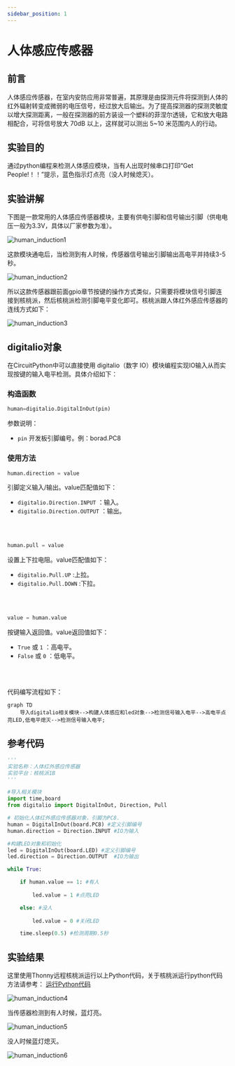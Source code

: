 ```yaml
---
sidebar_position: 1
---
```


# 人体感应传感器

## 前言
人体感应传感器，在室内安防应用非常普遍，其原理是由探测元件将探测到人体的红外辐射转变成微弱的电压信号，经过放大后输出。为了提高探测器的探测灵敏度以增大探测距离，一般在探测器的前方装设一个塑料的菲涅尔透镜，它和放大电路相配合，可将信号放大 70dB 以上，这样就可以测出 5~10 米范围内人的行动。

## 实验目的
通过python编程来检测人体感应模块，当有人出现时候串口打印“Get People!！！”提示，蓝色指示灯点亮（没人时候熄灭）。

## 实验讲解

下图是一款常用的人体感应传感器模块，主要有供电引脚和信号输出引脚（供电电压一般为3.3V，具体以厂家参数为准）。

![human_induction1](./img/human_induction/human_induction1.png) 

这款模块通电后，当检测到有人时候，传感器信号输出引脚输出高电平并持续3-5秒。

![human_induction2](./img/human_induction/human_induction2.png) 

所以这款传感器跟前面gpio章节按键的操作方式类似，只需要将模块信号引脚连接到核桃派，然后核桃派检测引脚电平变化即可。核桃派跟人体红外感应传感器的连线方式如下：

![human_induction3](./img/human_induction/human_induction3.png) 

## digitalio对象

在CircuitPython中可以直接使用 digitalio（数字 IO）模块编程实现IO输入从而实现按键的输入电平检测。具体介绍如下：

### 构造函数
```python
human=digitalio.DigitalInOut(pin)
```
参数说明：
- `pin` 开发板引脚编号。例：borad.PC8

### 使用方法
```python
human.direction = value
```
引脚定义输入/输出。value匹配值如下：
- `digitalio.Direction.INPUT` ：输入。
- `digitalio.Direction.OUTPUT` ：输出。

<br></br>

```python
human.pull = value
```
设置上下拉电阻。value匹配值如下：
- `digitalio.Pull.UP` :上拉。  
- `digitalio.Pull.DOWN` :下拉。  

<br></br>

```python
value = human.value
```
按键输入返回值。value返回值如下：
- `True` 或 `1` ：高电平。
- `False` 或 `0` ：低电平。

<br></br>

代码编写流程如下：

```mermaid
graph TD
    导入digitalio相关模块-->构建人体感应和led对象-->检测信号输入电平-->高电平点亮LED,低电平熄灭-->检测信号输入电平;
```

## 参考代码

```python
'''
实验名称：人体红外感应传感器
实验平台：核桃派1B
'''

#导入相关模块
import time,board
from digitalio import DigitalInOut, Direction, Pull

# 初始化人体红外感应传感器对象，引脚为PC8.
human = DigitalInOut(board.PC8) #定义引脚编号
human.direction = Direction.INPUT #IO为输入

#构建LED对象和初始化
led = DigitalInOut(board.LED) #定义引脚编号
led.direction = Direction.OUTPUT  #IO为输出

while True:

    if human.value == 1: #有人
        
        led.value = 1 #点亮LED

    else: #没人
        
        led.value = 0 #关闭LED

    time.sleep(0.5) #检测周期0.5秒
```

## 实验结果

这里使用Thonny远程核桃派运行以上Python代码，关于核桃派运行python代码方法请参考： [运行Python代码](../python_run.md)

![human_induction4](./img/human_induction/human_induction4.png) 

当传感器检测到有人时候，蓝灯亮。

![human_induction5](./img/human_induction/human_induction5.png) 

没人时候蓝灯熄灭。

![human_induction6](./img/human_induction/human_induction6.png) 

